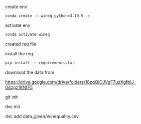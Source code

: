 create env

```bash
conda create -n wineq python=3.10.9 -y
```

activate env
```bash
conda activate wineq
```

created req file

install the req
```bash
pip install -r requirements.txt
```

download the data from

https://drive.google.com/drive/folders/18zqQiCJVgF7uzXgfbIJ-04zgz1ItNfF5

git init

dvc init

dvc add data_given/winequality.csv